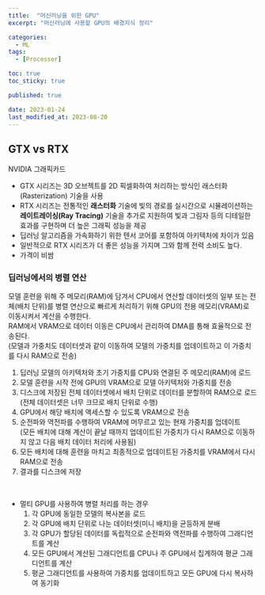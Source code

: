 ```yaml
---
title:  "머신러닝을 위한 GPU"
excerpt: "머신러닝에 사용할 GPU의 배경지식 정리"

categories:
  - ML
tags:
  - [Processor]

toc: true
toc_sticky: true

published: true

date: 2023-01-24
last_modified_at: 2023-08-20
---
```


## GTX vs RTX  
NVIDIA 그래픽카드  

- GTX 시리즈는 3D 오브젝트를 2D 픽셀화하여 처리하는 방식인 래스터화(Rasterization) 기술을 사용  
- RTX 시리즈는 전통적인 **래스터화** 기술에 빛의 경로를 실시간으로 시뮬레이션하는 **레이트레이싱(Ray Tracing)** 기술을 추가로 지원하여 빛과 그림자 등의 디테일한 효과를 구현하며 더 높은 그래픽 성능을 제공  
- 딥러닝 알고리즘을 가속화하기 위한 텐서 코어를 포함하여 아키텍처에 차이가 있음  
- 일반적으로 RTX 시리즈가 더 좋은 성능을 가지며 그와 함께 전력 소비도 높다.  
- 가격이 비쌈  


### 딥러닝에서의 병렬 연산  
모델 훈련을 위해 주 메모리(RAM)에 담겨서 CPU에서 연산할 데이터셋의 일부 또는 전체(배치 단위)를 병렬 연산으로 빠르게 처리하기 위해 GPU의 전용 메모리(VRAM)로 이동시켜서 계산을 수행한다.  
RAM에서 VRAM으로 데이터 이동은 CPU에서 관리하여 DMA를 통해 효율적으로 전송된다.  
(모델과 가중치도 데이터셋과 같이 이동하여 모델의 가중치를 업데이트하고 이 가중치를 다시 RAM으로 전송)  

1. 딥러닝 모델의 아키텍처와 초기 가중치를 CPU와 연결된 주 메모리(RAM)에 로드  
2. 모델 훈련을 시작 전에 GPU의 VRAM으로 모델 아키텍처와 가중치를 전송  
3. 디스크에 저장된 전체 데이터셋에서 배치 단위로 데이터를 분할하여 RAM으로 로드  
(전체 데이터셋은 너무 크므로 배치 단위로 수행)  
4. GPU에서 해당 배치에 액세스할 수 있도록 VRAM으로 전송  
5. 순전파와 역전파를 수행하여 VRAM에 머무르고 있는 현재 가중치를 업데이트  
(모든 배치에 대해 계산이 끝날 때까지 업데이트된 가중치가 다시 RAM으로 이동하지 않고 다음 배치 데이터 처리에 사용됨)  
6. 모든 배치에 대해 훈련을 마치고 최종적으로 업데이트된 가중치를 VRAM에서 다시 RAM으로 전송  
7. 결과를 디스크에 저장  
<br>  

- 멀티 GPU를 사용하여 병렬 처리를 하는 경우  
  1. 각 GPU에 동일한 모델의 복사본을 로드  
  2. 각 GPU에 배치 단위로 나눈 데이터셋(미니 배치)을 균등하게 분배  
  3. 각 GPU가 할당된 데이터를 독립적으로 순전파와 역전파를 수행하여 그래디언트를 계산  
  4. 모든 GPU에서 계산된 그래디언트를 CPU나 주 GPU에서 집계하여 평균 그래디언트를 계산  
  5. 평균 그래디언트를 사용하여 가중치를 업데이트하고 모든 GPU에 다시 복사하여 동기화  
